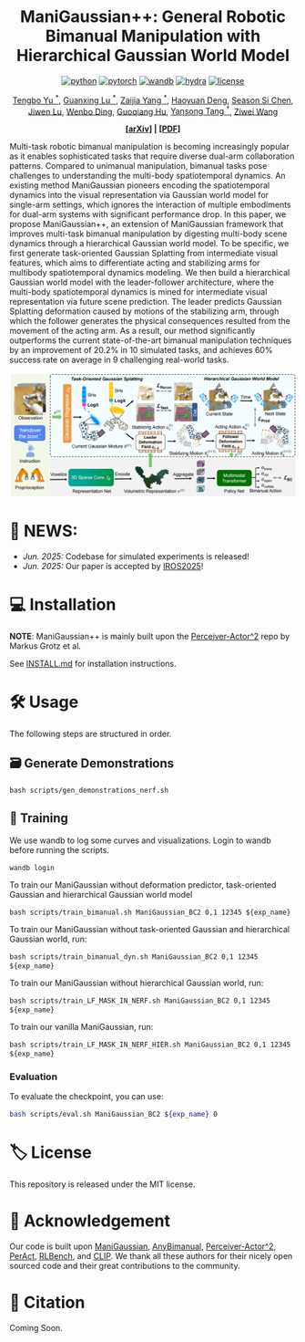 <div align="center">

# ManiGaussian++: General Robotic Bimanual Manipulation with Hierarchical Gaussian World Model

[![python](https://img.shields.io/badge/-Python_3.8_-blue?logo=python&logoColor=white)](https://github.com/pre-commit/pre-commit)
[![pytorch](https://img.shields.io/badge/PyTorch_2.0+-ee4c2c?logo=pytorch&logoColor=white)](https://pytorch.org/get-started/locally/)
[![wandb](https://img.shields.io/badge/Wandb_0.14.0-yellow?logo=weightsandbiases&logoColor=white)](https://wandb.ai/site/)
[![hydra](https://img.shields.io/badge/Config-Hydra_1.0.5-89b8cd)](https://hydra.cc/)
[![license](https://img.shields.io/badge/License-MIT-gree.svg?labelColor=gray)](https://github.com/ashleve/lightning-hydra-template#license)

[Tengbo Yu <sup>*</sup>](https://tengbo-yu.github.io/), 
[Guanxing Lu <sup>*</sup>](https://guanxinglu.github.io/),
[Zaijia Yang <sup>*</sup>](https://github.com/April-Yz), 
[Haoyuan Deng](https://github.com/Denghaoyuan123?tab=repositories), 
[Season Si Chen](https://www.sigs.tsinghua.edu.cn/Chensi_en/main.htm), 
[Jiwen Lu](https://scholar.google.com/citations?user=TN8uDQoAAAAJ&hl=en),
[Wenbo Ding](https://ssr-group.net/),
[Guoqiang Hu](https://scholar.google.com/citations?user=Iiq2HKYAAAAJ&hl=en),
[Yansong Tang <sup>†</sup>](https://andytang15.github.io/), 
[Ziwei Wang](https://ziweiwangthu.github.io/)

**[[arXiv](https://www.arxiv.org/abs/2506.19842)] | [[PDF](https://arxiv.org/pdf/2412.06779)]**
</div>

Multi-task robotic bimanual manipulation is becoming increasingly popular as it enables sophisticated tasks that require diverse dual-arm collaboration patterns. Compared to unimanual manipulation, bimanual tasks pose challenges to understanding the multi-body spatiotemporal dynamics. An existing method ManiGaussian pioneers encoding the spatiotemporal dynamics into the visual representation via Gaussian world model for single-arm settings, which ignores the interaction of multiple embodiments for dual-arm systems with significant performance drop. In this paper, we propose ManiGaussian++, an extension of ManiGaussian framework that improves multi-task bimanual manipulation by digesting multi-body scene dynamics through a hierarchical Gaussian world model. To be specific, we first generate task-oriented Gaussian Splatting from intermediate visual features, which aims to differentiate acting and stabilizing arms for multibody spatiotemporal dynamics modeling. We then build a hierarchical Gaussian world model with the leader-follower architecture, where the multi-body spatiotemporal dynamics is mined for intermediate visual representation via future scene prediction. The leader predicts Gaussian Splatting deformation caused by motions of the stabilizing arm, through which the follower generates the physical consequences resulted from the movement of the acting arm. As a result, our method significantly outperforms the current state-of-the-art bimanual manipulation techniques by an improvement of 20.2% in 10 simulated tasks, and achieves 60% success rate on average in 9 challenging real-world tasks.
<div align="center">

![](docs/pipeline.png)
</div>

# 🎉 **NEWS**: 

- *Jun. 2025:* Codebase for simulated  experiments is released!
- *Jun. 2025:* Our paper is accepted by [IROS2025](https://www.iros25.org/)!

# 💻 Installation

**NOTE**: ManiGaussian++ is mainly built upon the [Perceiver-Actor^2](https://github.com/markusgrotz/peract_bimanual) repo by Markus Grotz et al.

See [INSTALL.md](docs/INSTALLATION.md) for installation instructions. 

<!-- See [ERROR_CATCH.md](docs/ERROR_CATCH.md) for error catching. -->

# 🛠️ Usage

The following steps are structured in order.

## 🗃️ Generate Demonstrations 
```
bash scripts/gen_demonstrations_nerf.sh
```

## 🚆 Training
We use wandb to log some curves and visualizations. Login to wandb before running the scripts.
```
wandb login
```

To train our ManiGaussian without deformation predictor, task-oriented Gaussian and hierarchical Gaussian world model
```
bash scripts/train_bimanual.sh ManiGaussian_BC2 0,1 12345 ${exp_name}
```

To train our ManiGaussian without task-oriented Gaussian and hierarchical Gaussian world, run:
```
bash scripts/train_bimanual_dyn.sh ManiGaussian_BC2 0,1 12345 ${exp_name}
```

To train our ManiGaussian without hierarchical Gaussian world, run:
```
bash scripts/train_LF_MASK_IN_NERF.sh ManiGaussian_BC2 0,1 12345 ${exp_name}
```

To train our vanilla ManiGaussian, run:
```
bash scripts/train_LF_MASK_IN_NERF_HIER.sh ManiGaussian_BC2 0,1 12345 ${exp_name}
```

### Evaluation
To evaluate the checkpoint, you can use:
```bash
bash scripts/eval.sh ManiGaussian_BC2 ${exp_name} 0
```

# 🏷️ License
This repository is released under the MIT license.

# 🙏 Acknowledgement

Our code is built upon [ManiGaussian](https://github.com/GuanxingLu/ManiGaussian), [AnyBimanual](https://github.com/Tengbo-Yu/AnyBimanual), [Perceiver-Actor^2](https://github.com/markusgrotz/peract_bimanual), [PerAct](https://github.com/peract/peract), [RLBench](https://github.com/stepjam/RLBench), and [CLIP](https://github.com/openai/CLIP). We thank all these authors for their nicely open sourced code and their great contributions to the community.

# 🔗 Citation
Coming Soon.

